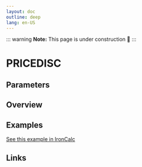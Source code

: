```yaml
---
layout: doc
outline: deep
lang: en-US
---
```


::: warning
**Note:** This page is under construction 🚧
:::

# PRICEDISC

## Parameters

## Overview

## Examples

[See this example in IronCalc](https://app.ironcalc.com/?filename=pricedisc)

## Links
